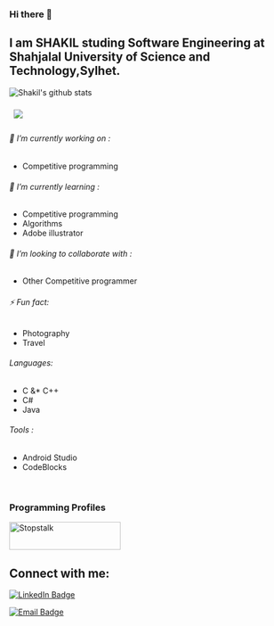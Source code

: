 ### Hi there 👋
## I am SHAKIL studing Software Engineering at Shahjalal University of Science and Technology,Sylhet.


![Shakil's github stats](https://github-readme-stats.vercel.app/api?username=shakilsustswe&show_icons=true&theme=transparent)

<a href="https://github.com/shakilsustswe">
  <img align="center" style="margin:0.5rem" src="https://github-readme-stats.vercel.app/api/top-langs/?username=shakilsustswe&title_color=ffffff&text_color=c9cacc&icon_color=4AB197&bg_color=1A2B34" />
</a>


<br/>

###### 🔭 I’m currently working on :                               
  - Competitive programming
  
###### 🌱 I’m currently learning :                                                                     
  - Competitive programming
  - Algorithms 
  - Adobe illustrator
  
###### 👯 I’m looking to collaborate with :
  - Other Competitive programmer 
###### ⚡ Fun fact: 
  - Photography
  - Travel
  
###### Languages:
  - C &* C++
  - C# 
  - Java
###### Tools :
  - Android Studio 
  - CodeBlocks 
 <br/>
 
 
 ### Programming Profiles

<a href="https://www.stopstalk.com/user/profile/shakilsustswe" target="_blank"><img alt="Stopstalk" src="https://user-images.githubusercontent.com/61650337/136102935-f1590e74-9c66-4505-805b-fcb162691127.png" width="200" height="50"></a>

## Connect with me:
[![LinkedIn Badge](https://img.shields.io/badge/LinkedIn-Profile-informational?style=flat&logo=linkedin&logoColor=white&color=0D76A8)](https://www.linkedin.com/in/ashikul-hasan-shakil-06015b197/)

[![Email Badge](https://img.shields.io/badge/Email-ashiqul72@student.sust.edu-informational?style=flat&logo=&logoColor=white&color=0D76A8)]()
 
<!--
**shakilsustswe/shakilsustswe** is a ✨ _special_ ✨ repository because its `README.md` (this file) appears on your GitHub profile.

Here are some ideas to get you started:

- 🔭 I’m currently working on ...
- 🌱 I’m currently learning ...
- 👯 I’m looking to collaborate on ...
- 🤔 I’m looking for help with ...
- 💬 Ask me about ...
- 📫 How to reach me: ...
- 😄 Pronouns: ...
- ⚡ Fun fact: ...
-->
